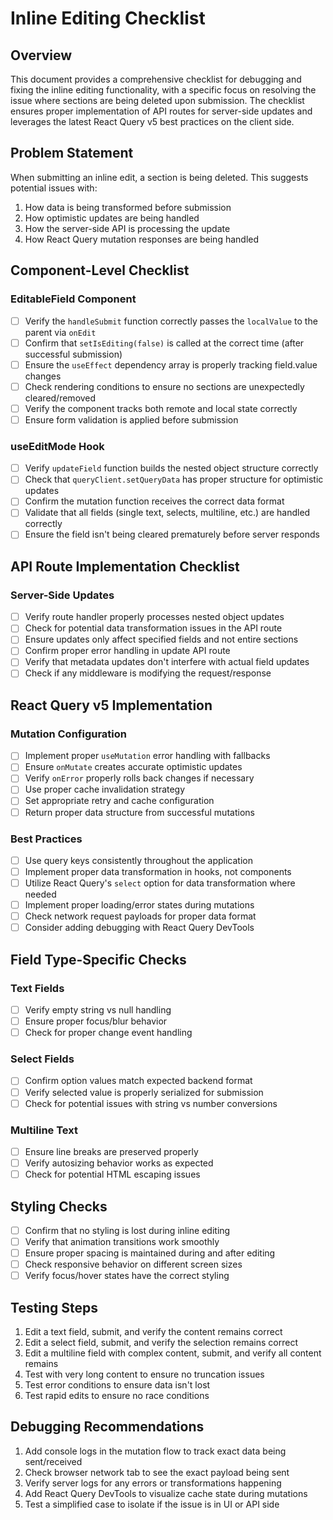 # Inline Editing Checklist

## Overview

This document provides a comprehensive checklist for debugging and fixing the inline editing functionality, with a specific focus on resolving the issue where sections are being deleted upon submission. The checklist ensures proper implementation of API routes for server-side updates and leverages the latest React Query v5 best practices on the client side.

## Problem Statement

When submitting an inline edit, a section is being deleted. This suggests potential issues with:

1. How data is being transformed before submission
2. How optimistic updates are being handled
3. How the server-side API is processing the update
4. How React Query mutation responses are being handled

## Component-Level Checklist

### EditableField Component

- [ ] Verify the `handleSubmit` function correctly passes the `localValue` to the parent via `onEdit`
- [ ] Confirm that `setIsEditing(false)` is called at the correct time (after successful submission)
- [ ] Ensure the `useEffect` dependency array is properly tracking field.value changes
- [ ] Check rendering conditions to ensure no sections are unexpectedly cleared/removed
- [ ] Verify the component tracks both remote and local state correctly
- [ ] Ensure form validation is applied before submission

### useEditMode Hook

- [ ] Verify `updateField` function builds the nested object structure correctly
- [ ] Check that `queryClient.setQueryData` has proper structure for optimistic updates
- [ ] Confirm the mutation function receives the correct data format
- [ ] Validate that all fields (single text, selects, multiline, etc.) are handled correctly
- [ ] Ensure the field isn't being cleared prematurely before server responds

## API Route Implementation Checklist

### Server-Side Updates

- [ ] Verify route handler properly processes nested object updates
- [ ] Check for potential data transformation issues in the API route
- [ ] Ensure updates only affect specified fields and not entire sections
- [ ] Confirm proper error handling in update API route
- [ ] Verify that metadata updates don't interfere with actual field updates
- [ ] Check if any middleware is modifying the request/response

## React Query v5 Implementation

### Mutation Configuration

- [ ] Implement proper `useMutation` error handling with fallbacks
- [ ] Ensure `onMutate` creates accurate optimistic updates
- [ ] Verify `onError` properly rolls back changes if necessary
- [ ] Use proper cache invalidation strategy
- [ ] Set appropriate retry and cache configuration
- [ ] Return proper data structure from successful mutations

### Best Practices

- [ ] Use query keys consistently throughout the application
- [ ] Implement proper data transformation in hooks, not components
- [ ] Utilize React Query's `select` option for data transformation where needed
- [ ] Implement proper loading/error states during mutations
- [ ] Check network request payloads for proper data format
- [ ] Consider adding debugging with React Query DevTools

## Field Type-Specific Checks

### Text Fields

- [ ] Verify empty string vs null handling
- [ ] Ensure proper focus/blur behavior
- [ ] Check for proper change event handling

### Select Fields

- [ ] Confirm option values match expected backend format
- [ ] Verify selected value is properly serialized for submission
- [ ] Check for potential issues with string vs number conversions

### Multiline Text

- [ ] Ensure line breaks are preserved properly
- [ ] Verify autosizing behavior works as expected
- [ ] Check for potential HTML escaping issues

## Styling Checks

- [ ] Confirm that no styling is lost during inline editing
- [ ] Verify that animation transitions work smoothly
- [ ] Ensure proper spacing is maintained during and after editing
- [ ] Check responsive behavior on different screen sizes
- [ ] Verify focus/hover states have the correct styling

## Testing Steps

1. Edit a text field, submit, and verify the content remains correct
2. Edit a select field, submit, and verify the selection remains correct
3. Edit a multiline field with complex content, submit, and verify all content remains
4. Test with very long content to ensure no truncation issues
5. Test error conditions to ensure data isn't lost
6. Test rapid edits to ensure no race conditions

## Debugging Recommendations

1. Add console logs in the mutation flow to track exact data being sent/received
2. Check browser network tab to see the exact payload being sent
3. Verify server logs for any errors or transformations happening
4. Add React Query DevTools to visualize cache state during mutations
5. Test a simplified case to isolate if the issue is in UI or API side
